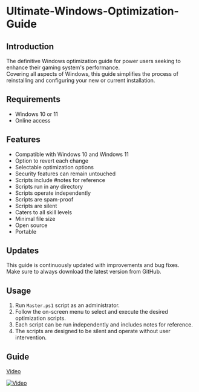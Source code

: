 # Ultimate-Windows-Optimization-Guide

## Introduction

The definitive Windows optimization guide for power users seeking to enhance their gaming system's performance. <br> Covering all aspects of Windows, this guide simplifies the process of reinstalling and configuring your new or current installation.

## Requirements

- Windows 10 or 11
- Online access

## Features

- Compatible with Windows 10 and Windows 11
- Option to revert each change
- Selectable optimization options
- Security features can remain untouched
- Scripts include #notes for reference
- Scripts run in any directory
- Scripts operate independently
- Scripts are spam-proof
- Scripts are silent
- Caters to all skill levels
- Minimal file size
- Open source
- Portable

## Updates

This guide is continuously updated with improvements and bug fixes. <br> Make sure to always download the latest version from GitHub.

## Usage

1. Run `Master.ps1` script as an administrator.
2. Follow the on-screen menu to select and execute the desired optimization scripts.
3. Each script can be run independently and includes notes for reference.
4. The scripts are designed to be silent and operate without user intervention.

## Guide

[Video](https://youtu.be/PlACZ9Gp1xo)

[![Video](https://img.youtube.com/vi/PlACZ9Gp1xo/maxresdefault.jpg)](<[https://www.youtube.com/watch?v=jXnoFqcAkQA](https://youtu.be/PlACZ9Gp1xo)>)

